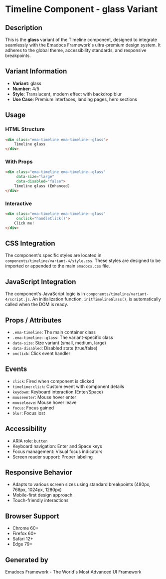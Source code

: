 # Timeline Component - glass Variant

## Description
This is the **glass** variant of the Timeline component, designed to integrate seamlessly with the Emadocs Framework's ultra-premium design system. It adheres to the global theme, accessibility standards, and responsive breakpoints.

## Variant Information
- **Variant**: glass
- **Number**: 4/5
- **Style**: Translucent, modern effect with backdrop blur
- **Use Case**: Premium interfaces, landing pages, hero sections

## Usage

### HTML Structure
```html
<div class="ema-timeline ema-timeline--glass">
    Timeline glass
</div>
```

### With Props
```html
<div class="ema-timeline ema-timeline--glass" 
     data-size="large" 
     data-disabled="false">
    Timeline glass (Enhanced)
</div>
```

### Interactive
```html
<div class="ema-timeline ema-timeline--glass" 
     onclick="handleClick()">
    Click me!
</div>
```

## CSS Integration
The component's specific styles are located in `components/timeline/variant-4/style.css`. These styles are designed to be imported or appended to the main `emadocs.css` file.

## JavaScript Integration
The component's JavaScript logic is in `components/timeline/variant-4/script.js`. An initialization function, `initTimelineGlass()`, is automatically called when the DOM is ready.

## Props / Attributes
- `.ema-timeline`: The main container class
- `.ema-timeline--glass`: The variant-specific class
- `data-size`: Size variant (small, medium, large)
- `data-disabled`: Disabled state (true/false)
- `onclick`: Click event handler

## Events
- `click`: Fired when component is clicked
- `timeline:click`: Custom event with component details
- `keydown`: Keyboard interaction (Enter/Space)
- `mouseenter`: Mouse hover enter
- `mouseleave`: Mouse hover leave
- `focus`: Focus gained
- `blur`: Focus lost

## Accessibility
- ARIA role: `button`
- Keyboard navigation: Enter and Space keys
- Focus management: Visual focus indicators
- Screen reader support: Proper labeling

## Responsive Behavior
- Adapts to various screen sizes using standard breakpoints (480px, 768px, 1024px, 1280px)
- Mobile-first design approach
- Touch-friendly interactions

## Browser Support
- Chrome 60+
- Firefox 60+
- Safari 12+
- Edge 79+

## Generated by
Emadocs Framework - The World's Most Advanced UI Framework
